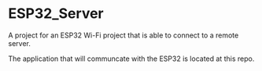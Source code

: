 # ESP32_Server
A project for an ESP32 Wi-Fi project that is able to connect to a remote server.

The application that will communcate with the ESP32 is located at this repo.
